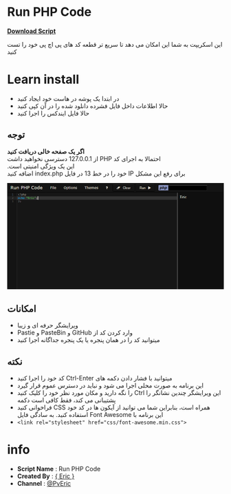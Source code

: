 Run PHP Code
============

<a href="https://github.com/EricSudo/Run-PHP-Code/archive/master.zip"><b>Download Script</b></a>

این اسکریپت به شما این امکان می دهد تا سریع تر قطعه کد های پی اچ پی خود را تست کنید

Learn install
============

- در ابتدا یک پوشه در هاست خود ایجاد کنید
- حالا اطلاعات داخل فایل فشرده دانلود شده را در آن کپی کنید
- حالا فایل ایندکس را اجرا کنید

توجه
----
<b>اگر یک صفحه خالی دریافت کنید</b><br>
از 127.0.0.1 دسترسی نخواهید داشت PHP احتمالا به اجرای کد
<br>.این یک ویژگی امنیتی است
<br> اضافه کنید index.php خود را در خط 13 در فایل IP برای رفع این مشکل

![screenshot](https://github.com/EricSudo/Run-PHP-Code/raw/master/img/screenshot.png)  

امکانات
--------
- ویرایشگر حرفه ای و زیبا
- Pastie و PasteBin و GitHub وارد کردن کد از
- میتوانید کد را در همان پنجره یا یک پنجره جداگانه اجرا کنید

نکته
----
- کد خود را اجرا کنید Ctrl-Enter میتوانید با فشار دادن دکمه های
- این برنامه به صورت محلی اجرا می شود و نباید در دسترس عموم قرار گیرد
- را نگه دارید و مکان مورد نظر خود را کلیک کنید Ctrl این ویرایشگر چندین نشانگر را پشتیبانی می کند، فقط کافی است دکمه
- فراخوانی کنید CSS همراه است، بنابراین شما می توانید از آیکون ها در کد خود استفاده کنید. به سادگی فایل Font Awesome این برنامه با
- `<link rel="stylesheet" href="css/font-awesome.min.css">`

info
======

 - <b>Script Name</b> : Run PHP Code
 - <b>Created By</b> :  [{ Eric }](https://t.me/SudoEric)
 - <b>Channel</b> : [@PvEric](https://t.me/PvEric)
 
